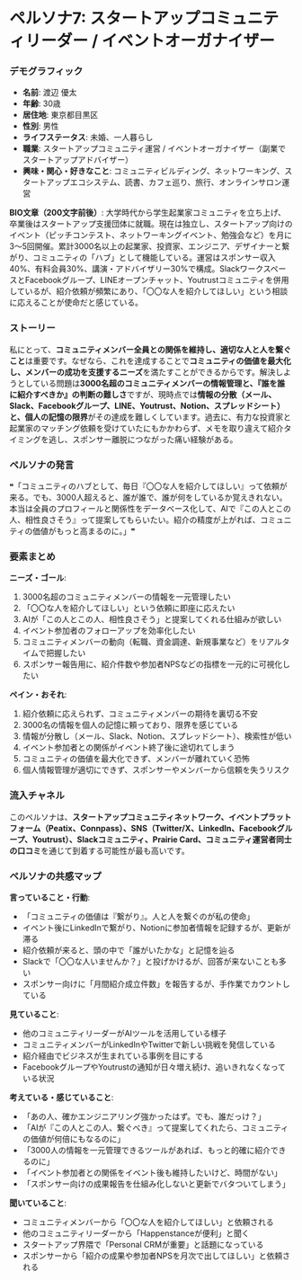 # ペルソナ7: スタートアップコミュニティリーダー / イベントオーガナイザー

### デモグラフィック
- **名前**: 渡辺 優太
- **年齢**: 30歳
- **居住地**: 東京都目黒区
- **性別**: 男性
- **ライフステータス**: 未婚、一人暮らし
- **職業**: スタートアップコミュニティ運営 / イベントオーガナイザー（副業でスタートアップアドバイザー）
- **興味・関心・好きなこと**: コミュニティビルディング、ネットワーキング、スタートアップエコシステム、読書、カフェ巡り、旅行、オンラインサロン運営

**BIO文章（200文字前後）**:
大学時代から学生起業家コミュニティを立ち上げ、卒業後はスタートアップ支援団体に就職。現在は独立し、スタートアップ向けのイベント（ピッチコンテスト、ネットワーキングイベント、勉強会など）を月に3〜5回開催。累計3000名以上の起業家、投資家、エンジニア、デザイナーと繋がり、コミュニティの「ハブ」として機能している。運営はスポンサー収入40%、有料会員30%、講演・アドバイザリー30%で構成。SlackワークスペースとFacebookグループ、LINEオープンチャット、Youtrustコミュニティを併用しているが、紹介依頼が頻繁にあり、「〇〇な人を紹介してほしい」という相談に応えることが使命だと感じている。

### ストーリー
私にとって、**コミュニティメンバー全員との関係を維持し、適切な人と人を繋ぐこと**は重要です。なぜなら、これを達成することで**コミュニティの価値を最大化し、メンバーの成功を支援するニーズ**を満たすことができるからです。解決しようとしている問題は**3000名超のコミュニティメンバーの情報管理と、『誰を誰に紹介すべきか』の判断の難しさ**ですが、現時点では**情報の分散（メール、Slack、Facebookグループ、LINE、Youtrust、Notion、スプレッドシート）と、個人の記憶の限界**がその達成を難しくしています。過去に、有力な投資家と起業家のマッチング依頼を受けていたにもかかわらず、メモを取り違えて紹介タイミングを逃し、スポンサー離脱につながった痛い経験がある。

### ペルソナの発言
❝「コミュニティのハブとして、毎日『〇〇な人を紹介してほしい』って依頼が来る。でも、3000人超えると、誰が誰で、誰が何をしているか覚えきれない。本当は全員のプロフィールと関係性をデータベース化して、AIで『この人とこの人、相性良さそう』って提案してもらいたい。紹介の精度が上がれば、コミュニティの価値がもっと高まるのに。」❞

### 要素まとめ

**ニーズ・ゴール**:
1. 3000名超のコミュニティメンバーの情報を一元管理したい
2. 「〇〇な人を紹介してほしい」という依頼に即座に応えたい
3. AIが「この人とこの人、相性良さそう」と提案してくれる仕組みが欲しい
4. イベント参加者のフォローアップを効率化したい
5. コミュニティメンバーの動向（転職、資金調達、新規事業など）をリアルタイムで把握したい
6. スポンサー報告用に、紹介件数や参加者NPSなどの指標を一元的に可視化したい

**ペイン・おそれ**:
1. 紹介依頼に応えられず、コミュニティメンバーの期待を裏切る不安
2. 3000名の情報を個人の記憶に頼っており、限界を感じている
3. 情報が分散し（メール、Slack、Notion、スプレッドシート）、検索性が低い
4. イベント参加者との関係がイベント終了後に途切れてしまう
5. コミュニティの価値を最大化できず、メンバーが離れていく恐怖
6. 個人情報管理が適切にできず、スポンサーやメンバーから信頼を失うリスク

### 流入チャネル
このペルソナは、**スタートアップコミュニティネットワーク、イベントプラットフォーム（Peatix、Connpass）、SNS（Twitter/X、LinkedIn、Facebookグループ、Youtrust）、Slackコミュニティ、Prairie Card、コミュニティ運営者同士の口コミ**を通じて到着する可能性が最も高いです。

### ペルソナの共感マップ

**言っていること・行動**:
- 「コミュニティの価値は『繋がり』。人と人を繋ぐのが私の使命」
- イベント後にLinkedInで繋がり、Notionに参加者情報を記録するが、更新が滞る
- 紹介依頼が来ると、頭の中で「誰がいたかな」と記憶を辿る
- Slackで「〇〇な人いませんか？」と投げかけるが、回答が来ないことも多い
- スポンサー向けに「月間紹介成立件数」を報告するが、手作業でカウントしている

**見ていること**:
- 他のコミュニティリーダーがAIツールを活用している様子
- コミュニティメンバーがLinkedInやTwitterで新しい挑戦を発信している
- 紹介経由でビジネスが生まれている事例を目にする
- FacebookグループやYoutrustの通知が日々増え続け、追いきれなくなっている状況

**考えている・感じていること**:
- 「あの人、確かエンジニアリング強かったはず。でも、誰だっけ？」
- 「AIが『この人とこの人、繋ぐべき』って提案してくれたら、コミュニティの価値が何倍にもなるのに」
- 「3000人の情報を一元管理できるツールがあれば、もっと的確に紹介できるのに」
- 「イベント参加者との関係をイベント後も維持したいけど、時間がない」
- 「スポンサー向けの成果報告を仕組み化しないと更新でバタついてしまう」

**聞いていること**:
- コミュニティメンバーから「〇〇な人を紹介してほしい」と依頼される
- 他のコミュニティリーダーから「Happenstanceが便利」と聞く
- スタートアップ界隈で「Personal CRMが重要」と話題になっている
- スポンサーから「紹介の成果や参加者NPSを月次で出してほしい」と依頼される
